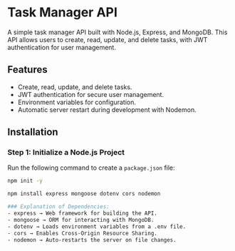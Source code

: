 # Task Manager API

A simple task manager API built with Node.js, Express, and MongoDB. This API allows users to create, read, update, and delete tasks, with JWT authentication for user management.

## Features
- Create, read, update, and delete tasks.
- JWT authentication for secure user management.
- Environment variables for configuration.
- Automatic server restart during development with Nodemon.

## Installation

### Step 1: Initialize a Node.js Project
Run the following command to create a `package.json` file:
```bash
npm init -y

npm install express mongoose dotenv cors nodemon

### Explanation of Dependencies:
- express → Web framework for building the API.
- mongoose → ORM for interacting with MongoDB.
- dotenv → Loads environment variables from a .env file.
- cors → Enables Cross-Origin Resource Sharing.
- nodemon → Auto-restarts the server on file changes.